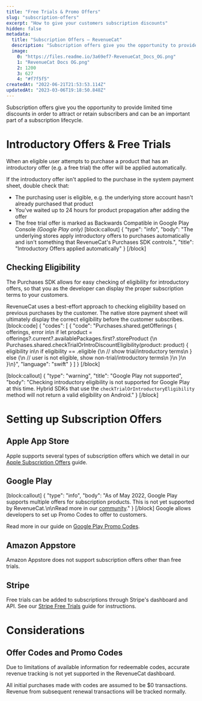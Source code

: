 ```yaml
---
title: "Free Trials & Promo Offers"
slug: "subscription-offers"
excerpt: "How to give your customers subscription discounts"
hidden: false
metadata: 
  title: "Subscription Offers – RevenueCat"
  description: "Subscription offers give you the opportunity to provide limited time discounts in order to attract or retain subscribers and can be an important part of a subscription lifecycle."
  image: 
    0: "https://files.readme.io/3a69ef7-RevenueCat_Docs_OG.png"
    1: "RevenueCat Docs OG.png"
    2: 1200
    3: 627
    4: "#f7f5f5"
createdAt: "2022-06-21T21:53:53.114Z"
updatedAt: "2023-03-06T19:18:50.848Z"
---
```

Subscription offers give you the opportunity to provide limited time discounts in order to attract or retain subscribers and can be an important part of a subscription lifecycle.

# Introductory Offers & Free Trials

When an eligible user attempts to purchase a product that has an introductory offer (e.g. a free trial) the offer will be applied automatically.

If the introductory offer isn't applied to the purchase in the system payment sheet, double check that:
- The purchasing user is eligible, e.g. the underlying store account hasn't already purchased that product
- You've waited up to 24 hours for product propagation after adding the offer
- The free trial offer is marked as Backwards Compatible in Google Play Console *(Google Play only)*
[block:callout]
{
  "type": "info",
  "body": "The underlying stores apply introductory offers to purchases automatically and isn't something that RevenueCat's Purchases SDK controls.",
  "title": "Introductory Offers applied automatically"
}
[/block]
## Checking Eligibility

The Purchases SDK allows for easy checking of eligibility for introductory offers, so that you as the developer can display the proper subscription terms to your customers.

RevenueCat uses a best-effort approach to checking eligibility based on previous purchases by the customer. The native store payment sheet will ultimately display the correct eligibility before the customer subscribes.
[block:code]
{
  "codes": [
    {
      "code": "Purchases.shared.getOfferings { offerings, error in\n  if let product = offerings?.current?.availablePackages.first?.storeProduct {\n    Purchases.shared.checkTrialOrIntroDiscountEligibility(product: product) { eligibility in\n      if eligibility == .eligible {\n        // show trial/introductory terms\n      } else {\n        // user is not eligible, show non-trial/introductory terms\n      }\n    }\n  }\n}",
      "language": "swift"
    }
  ]
}
[/block]

[block:callout]
{
  "type": "warning",
  "title": "Google Play not supported",
  "body": "Checking introductory eligibility is not supported for Google Play at this time. Hybrid SDKs that use the `checkTrialOrIntroductoryEligibility` method will not return a valid eligibility on Android."
}
[/block]
# Setting up Subscription Offers
## Apple App Store

Apple supports several types of subscription offers which we detail in our [Apple Subscription Offers](doc:ios-subscription-offers) guide.

## Google Play
[block:callout]
{
  "type": "info",
  "body": "As of May 2022, Google Play supports multiple offers for subscription products. This is not yet supported by RevenueCat.\n\nRead more in our [community](https://community.revenuecat.com/tips-discussion-56/google-i-o-22-announcements-rc-product-priorities-1620)."
}
[/block]
Google allows developers to set up Promo Codes to offer to customers. 

Read more in our guide on [Google Play Promo Codes](doc:android-promo-codes).

## Amazon Appstore

Amazon Appstore does not support subscription offers other than free trials.

## Stripe
Free trials can be added to subscriptions through Stripe's dashboard and API. See our [Stripe Free Trials](doc:stripe-free-trials) guide for instructions.

# Considerations

## Offer Codes and Promo Codes
Due to limitations of available information for redeemable codes, accurate revenue tracking is not yet supported in the RevenueCat dashboard. 

All initial purchases made with codes are assumed to be $0 transactions. Revenue from subsequent renewal transactions will be tracked normally.